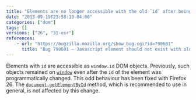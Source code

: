 ```yaml
---
title: "Elements are no longer accessible with the old `id` after being changed"
date: "2013-09-19T23:58:13-04:00"
categories: ["dom"]
tags: []
versions: ["26", "31-esr"]
references:
    - url: "https://bugzilla.mozilla.org/show_bug.cgi?id=790601"
      title: "Bug 790601 – Javascript element should not exist with old id"
---
```

Elements with `id` are accessible as `window.id` DOM objects. Previously, such objects remained on [`window`](https://developer.mozilla.org/docs/Web/API/window) even after the `id` of the element was programmatically changed. This odd behaviour has been fixed with Firefox 26. The [`document.getElementById`](https://developer.mozilla.org/docs/Web/API/document.getElementById) method, which is recommended to use in general, is not affected by this change.
